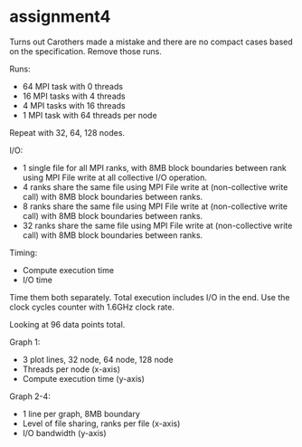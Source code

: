 # assignment4

Turns out Carothers made a mistake and there are no compact cases based on the specification. Remove those runs.

Runs:

* 64 MPI task with 0 threads
* 16 MPI tasks with 4 threads
* 4 MPI tasks with 16 threads
* 1 MPI task with 64 threads per node

Repeat with 32, 64, 128 nodes. 

I/O:

* 1 single file for all MPI ranks, with 8MB block boundaries between rank using MPI File write at all collective I/O operation.
* 4 ranks share the same file using MPI File write at (non-collective write call) with 8MB block boundaries between ranks.
* 8 ranks share the same file using MPI File write at (non-collective write call) with 8MB block boundaries between ranks.
* 32 ranks share the same file using MPI File write at (non-collective write call) with 8MB block boundaries between ranks.


Timing:

* Compute execution time
* I/O time

Time them both separately. Total execution includes I/O in the end. Use the clock cycles counter with 1.6GHz clock rate.

Looking at 96 data points total. 

Graph 1:
* 3 plot lines, 32 node, 64 node, 128 node
* Threads per node (x-axis)
* Compute execution time (y-axis)

Graph 2-4:
* 1 line per graph, 8MB boundary
* Level of file sharing, ranks per file (x-axis)
* I/O bandwidth (y-axis)

